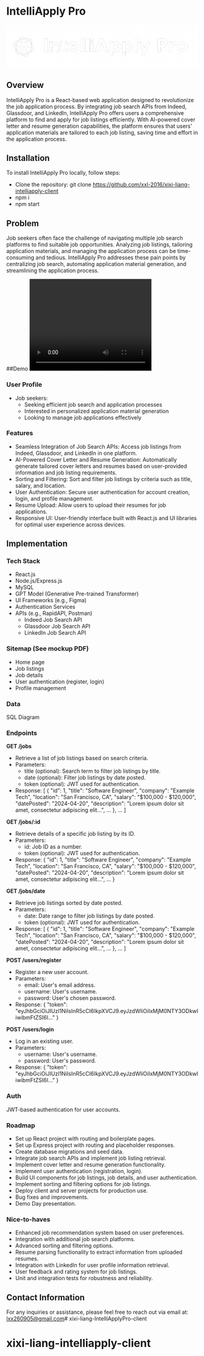 # IntelliApply Pro

![IntelliApply Pro Logo](src/assets/logos/intelliapply-logo.png)

## Overview

IntelliApply Pro is a React-based web application designed to revolutionize the job application process. By integrating job search APIs from Indeed, Glassdoor, and LinkedIn, IntelliApply Pro offers users a comprehensive platform to find and apply for job listings efficiently. With AI-powered cover letter and resume generation capabilities, the platform ensures that users' application materials are tailored to each job listing, saving time and effort in the application process.

## Installation
To install IntelliApply Pro locally, follow steps:
- Clone the repository: git clone https://github.com/xxl-2016/xixi-liang-intelliapply-client
- npm i
- npm start


## Problem
Job seekers often face the challenge of navigating multiple job search platforms to find suitable job opportunities. Analyzing job listings, tailoring application materials, and managing the application process can be time-consuming and tedious. IntelliApply Pro addresses these pain points by centralizing job search, automating application material generation, and streamlining the application process.

##Demo
<video width="320" height="240" controls>
  <source src="src/assets/demo/IntelliApply-demo.mp4" type="video/mp4">
</video>


### User Profile
- Job seekers:
    - Seeking efficient job search and application processes
    - Interested in personalized application material generation
    - Looking to manage job applications effectively

### Features
- Seamless Integration of Job Search APIs: Access job listings from Indeed, Glassdoor, and LinkedIn in one platform.
- AI-Powered Cover Letter and Resume Generation: Automatically generate tailored cover letters and resumes based on user-provided information and job listing requirements.
- Sorting and Filtering: Sort and filter job listings by criteria such as title, salary, and location.
- User Authentication: Secure user authentication for account creation, login, and profile management.
- Resume Upload: Allow users to upload their resumes for job applications.
- Responsive UI: User-friendly interface built with React.js and UI libraries for optimal user experience across devices.

## Implementation

### Tech Stack
- React.js
- Node.js/Express.js
- MySQL
- GPT Model (Generative Pre-trained Transformer)
- UI Frameworks (e.g., Figma)
- Authentication Services
- APIs (e.g., RapidAPI, Postman)
    - Indeed Job Search API
    - Glassdoor Job Search API
    - LinkedIn Job Search API

### Sitemap (See mockup PDF)
- Home page 
- Job listings
- Job details
- User authentication (register, login)
- Profile management


### Data
SQL Diagram

### Endpoints

**GET /jobs**
- Retrieve a list of job listings based on search criteria.
- Parameters:
    - title (optional): Search term to filter job listings by title.
    - date (optional): Filter job listings by date posted.
    - token (optional): JWT used for authentication.
- Response:
[
    {
        "id": 1,
        "title": "Software Engineer",
        "company": "Example Tech",
        "location": "San Francisco, CA",
        "salary": "$100,000 - $120,000",
        "datePosted": "2024-04-20",
        "description": "Lorem ipsum dolor sit amet, consectetur adipiscing elit...",
        ...
    },
    ...
]

**GET /jobs/:id**
- Retrieve details of a specific job listing by its ID.
- Parameters:
    - id: Job ID as a number.
    - token (optional): JWT used for authentication.
- Response:
{
    "id": 1,
    "title": "Software Engineer",
    "company": "Example Tech",
    "location": "San Francisco, CA",
    "salary": "$100,000 - $120,000",
    "datePosted": "2024-04-20",
    "description": "Lorem ipsum dolor sit amet, consectetur adipiscing elit...",
    ...
}

**GET /jobs/date**
- Retrieve job listings sorted by date posted.
- Parameters:
    - date: Date range to filter job listings by date posted.
    - token (optional): JWT used for authentication.
- Response:
[
    {
        "id": 1,
        "title": "Software Engineer",
        "company": "Example Tech",
        "location": "San Francisco, CA",
        "salary": "$100,000 - $120,000",
        "datePosted": "2024-04-20",
        "description": "Lorem ipsum dolor sit amet, consectetur adipiscing elit...",
        ...
    },
    ...
]

**POST /users/register**
- Register a new user account.
- Parameters:
    - email: User's email address.
    - username: User's username.
    - password: User's chosen password.
- Response:
{
    "token": "eyJhbGciOiJIUzI1NiIsInR5cCI6IkpXVCJ9.eyJzdWIiOiIxMjM0NTY3ODkwIiwibmFtZSI6I..."
}

**POST /users/login**
- Log in an existing user.
- Parameters:
    - username: User's username.
    - password: User's password.
- Response:
{
    "token": "eyJhbGciOiJIUzI1NiIsInR5cCI6IkpXVCJ9.eyJzdWIiOiIxMjM0NTY3ODkwIiwibmFtZSI6I..."
}

### Auth
JWT-based authentication for user accounts.

### Roadmap
- Set up React project with routing and boilerplate pages.
- Set up Express project with routing and placeholder responses.
- Create database migrations and seed data.
- Integrate job search APIs and implement job listing retrieval.
- Implement cover letter and resume generation functionality.
- Implement user authentication (registration, login).
- Build UI components for job listings, job details, and user authentication.
- Implement sorting and filtering options for job listings.
- Deploy client and server projects for production use.
- Bug fixes and improvements.
- Demo Day presentation.


### Nice-to-haves
- Enhanced job recommendation system based on user preferences.
- Integration with additional job search platforms.
- Advanced sorting and filtering options.
- Resume parsing functionality to extract information from uploaded resumes.
- Integration with LinkedIn for user profile information retrieval.
- User feedback and rating system for job listings.
- Unit and integration tests for robustness and reliability.

## Contact Information
For any inquiries or assistance, please feel free to reach out via email at: lxx260905@gmail.com# xixi-liang-IntelliApplyPro-client
# xixi-liang-intelliapply-client
